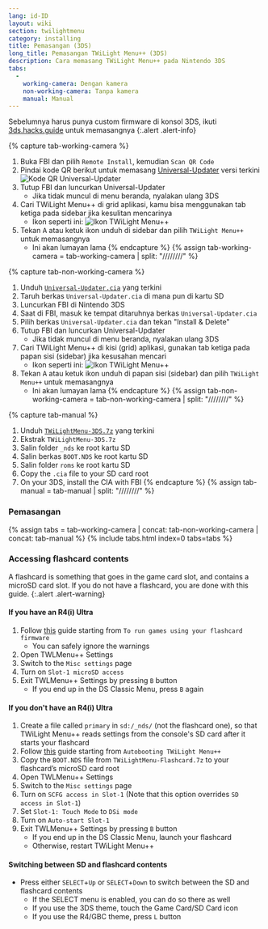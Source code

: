 ```yaml
---
lang: id-ID
layout: wiki
section: twilightmenu
category: installing
title: Pemasangan (3DS)
long_title: Pemasangan TWiLight Menu++ (3DS)
description: Cara memasang TWiLight Menu++ pada Nintendo 3DS
tabs:
  - 
    working-camera: Dengan kamera
    non-working-camera: Tanpa kamera
    manual: Manual
---
```


Sebelumnya harus punya custom firmware di konsol 3DS, ikuti [3ds.hacks.guide](https://3ds.hacks.guide) untuk memasangnya
{:.alert .alert-info}

{% capture tab-working-camera %}
1. Buka FBI dan pilih `Remote Install`, kemudian `Scan QR Code`
1. Pindai kode QR berikut untuk memasang [Universal-Updater](https://github.com/Universal-Team/Universal-Updater) versi terkini<br> ![Kode QR Universal-Updater](https://db.universal-team.net/assets/images/qr/universal-updater-cia.png)
1. Tutup FBI dan luncurkan Universal-Updater
   - Jika tidak muncul di menu beranda, nyalakan ulang 3DS
1. Cari TWiLight Menu++ di grid aplikasi, kamu bisa menggunakan tab ketiga pada sidebar jika kesulitan mencarinya
   - Ikon seperti ini: ![Ikon TWiLight Menu++](https://raw.githubusercontent.com/DS-Homebrew/TWiLightMenu/master/booter/icon.bmp)
1. Tekan <kbd class="face">A</kbd> atau ketuk ikon unduh di sidebar dan pilih `TWiLight Menu++` untuk memasangnya
   - Ini akan lumayan lama
{% endcapture %}
{% assign tab-working-camera = tab-working-camera | split: "////////" %}

{% capture tab-non-working-camera %}
1. Unduh [`Universal-Updater.cia`](https://github.com/Universal-Team/Universal-Updater/releases/latest/download/Universal-Updater.cia) yang terkini
1. Taruh berkas `Universal-Updater.cia` di mana pun di kartu SD
1. Luncurkan FBI di Nintendo 3DS
1. Saat di FBI, masuk ke tempat ditaruhnya berkas `Universal-Updater.cia`
1. Pilih berkas `Universal-Updater.cia` dan tekan "Install & Delete"
1. Tutup FBI dan luncurkan Universal-Updater
   - Jika tidak muncul di menu beranda, nyalakan ulang 3DS
1. Cari TWiLight Menu++ di kisi (grid) aplikasi, gunakan tab ketiga pada papan sisi (sidebar) jika kesusahan mencari
   - Ikon seperti ini: ![Ikon TWiLight Menu++](https://raw.githubusercontent.com/DS-Homebrew/TWiLightMenu/master/booter/icon.bmp)
1. Tekan <kbd class="face">A</kbd> atau ketuk ikon unduh di papan sisi (sidebar) dan pilih `TWiLight Menu++` untuk memasangnya
   - Ini akan lumayan lama
{% endcapture %}
{% assign tab-non-working-camera = tab-non-working-camera | split: "////////" %}

{% capture tab-manual %}
1. Unduh [`TWiLightMenu-3DS.7z`](https://github.com/DS-Homebrew/TWiLightMenu/releases/latest/download/TWiLightMenu-3DS.7z) yang terkini
1. Ekstrak `TWiLightMenu-3DS.7z`
1. Salin folder `_nds` ke root kartu SD
1. Salin berkas `BOOT.NDS` ke root kartu SD
1. Salin folder `roms` ke root kartu SD
1. Copy the `.cia` file to your SD card root
1. On your 3DS, install the CIA with FBI
{% endcapture %}
{% assign tab-manual = tab-manual | split: "////////" %}

### Pemasangan

{% assign tabs = tab-working-camera | concat: tab-non-working-camera | concat: tab-manual %}
{% include tabs.html index=0 tabs=tabs %}

### Accessing flashcard contents

A flashcard is something that goes in the game card slot, and contains a microSD card slot. If you do not have a flashcard, you are done with this guide.
{:.alert .alert-warning}

#### If you have an R4(i) Ultra

1. Follow [this](installing-flashcard) guide starting from `To run games using your flashcard firmware`
     - You can safely ignore the warnings
1. Open TWLMenu++ Settings
1. Switch to the `Misc settings` page
1. Turn on `Slot-1 microSD access`
1. Exit TWLMenu++ Settings by pressing `B` button
     - If you end up in the DS Classic Menu, press `B` again

#### If you don't have an R4(i) Ultra

1. Create a file called `primary` in `sd:/_nds/` (not the flashcard one), so that TWiLight Menu++ reads settings from the console's SD card after it starts your flashcard
1. Follow [this](installing-flashcard) guide starting from `Autobooting TWiLight Menu++`
1. Copy the `BOOT.NDS` file from `TWiLightMenu-Flashcard.7z` to your flashcard’s microSD card root
1. Open TWLMenu++ Settings
1. Switch to the `Misc settings` page
1. Turn on `SCFG access in Slot-1` (Note that this option overrides `SD access in Slot-1`)
1. Set `Slot-1: Touch Mode` to `DSi mode`
1. Turn on `Auto-start Slot-1`
1. Exit TWLMenu++ Settings by pressing `B` button
     - If you end up in the DS Classic Menu, launch your flashcard
     - Otherwise, restart TWiLight Menu++

#### Switching between SD and flashcard contents
- Press either `SELECT`+`Up` or `SELECT`+`Down` to switch between the SD and flashcard contents
     - If the SELECT menu is enabled, you can do so there as well
     - If you use the 3DS theme, touch the Game Card/SD Card icon
     - If you use the R4/GBC theme, press `L` button
